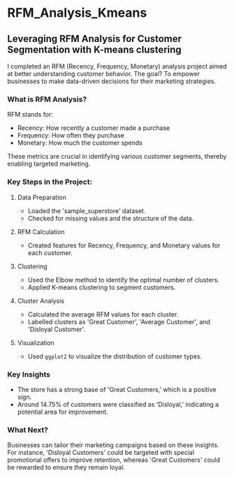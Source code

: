 # RFM_Analysis_Kmeans
## Leveraging RFM Analysis for Customer Segmentation with K-means clustering

I completed an RFM (Recency, Frequency, Monetary) analysis project aimed at better understanding customer behavior. The goal? To empower businesses to make data-driven decisions for their marketing strategies.

### What is RFM Analysis?
RFM stands for:
- Recency: How recently a customer made a purchase
- Frequency: How often they purchase
- Monetary: How much the customer spends

These metrics are crucial in identifying various customer segments, thereby enabling targeted marketing.

### Key Steps in the Project:

1. Data Preparation
   - Loaded the 'sample_superstore' dataset.
   - Checked for missing values and the structure of the data.

2. RFM Calculation
   - Created features for Recency, Frequency, and Monetary values for each customer.

3. Clustering
   - Used the Elbow method to identify the optimal number of clusters.
   - Applied K-means clustering to segment customers.

4. Cluster Analysis
   - Calculated the average RFM values for each cluster.
   - Labelled clusters as 'Great Customer', 'Average Customer', and 'Disloyal Customer'.

5. Visualization
   - Used `ggplot2` to visualize the distribution of customer types.

### Key Insights

- The store has a strong base of 'Great Customers,' which is a positive sign.
- Around 14.75% of customers were classified as 'Disloyal,' indicating a potential area for improvement.

### What Next?
Businesses can tailor their marketing campaigns based on these insights. For instance, 'Disloyal Customers' could be targeted with special promotional offers to improve retention, whereas 'Great Customers' could be rewarded to ensure they remain loyal.
